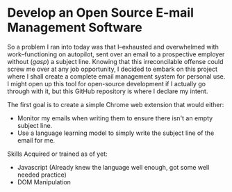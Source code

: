 # Develop an Open Source E-mail Management Software

So a problem I ran into today was that I–exhausted and overwhelmed with work–functioning on autopilot, sent over an email to a prospective employer without (*gasp*) a subject line. Knowing that this irreconcilable offense could screw me over at any job opportunity, I decided to embark on this project where I shall create a complete email management system for personal use. I might open up this tool for open-source development if I actually go through with it, but this GitHub repository is where I declare my intent.

The first goal is to create a simple Chrome web extension that would either:
- Monitor my emails when writing them to ensure there isn't an empty subject line.
- Use a language learning model to simply write the subject line of the email for me.


Skills Acquired or trained as of yet:
- Javascript (Already knew the language well enough, got some well needed practice)
- DOM Manipulation
